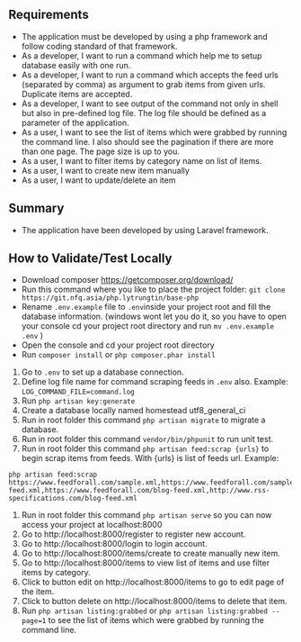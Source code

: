 
## Requirements

* The application must be developed by using a php framework and follow coding standard of that framework.
* As a developer, I want to run a command which help me to setup database easily with one run.
* As a developer, I want to run a command which accepts the feed urls (separated by comma) as argument to grab items from given urls. Duplicate items are accepted.
* As a developer, I want to see output of the command not only in shell but also in pre-defined log file. The log file should be defined as a parameter of the application.
* As a user, I want to see the list of items which were grabbed by running the command line. I also should see the pagination if there are more than one page. The page size is up to you.
* As a user, I want to filter items by category name on list of items.
* As a user, I want to create new item manually
* As a user, I want to update/delete an item

## Summary

* The application have been developed by using Laravel framework.
 
## How to Validate/Test Locally

- Download composer https://getcomposer.org/download/
- Run this command where you like to place the project folder: `git clone https://git.nfq.asia/php.lytrungtin/base-php`
- Rename `.env.example` file to `.env`inside your project root and fill the database information.
  (windows wont let you do it, so you have to open your console cd your project root directory and run `mv .env.example .env` )
- Open the console and cd your project root directory
- Run `composer install` or ```php composer.phar install```
1. Go to `.env` to set up a database connection.
1. Define log file name for command scraping feeds in `.env` also. Example: `LOG_COMMAND_FILE=command.log`
1. Run `php artisan key:generate`
1. Create a database locally named homestead utf8_general_ci
1. Run in root folder this command `php artisan migrate` to migrate a database. 
1. Run in root folder this command `vendor/bin/phpunit` to run unit test.
1. Run in root folder this command `php artisan feed:scrap {urls}` to begin scrap items from feeds. With {urls} is list of feeds url. 
Example:
```
php artisan feed:scrap https://www.feedforall.com/sample.xml,https://www.feedforall.com/sample-feed.xml,https://www.feedforall.com/blog-feed.xml,http://www.rss-specifications.com/blog-feed.xml 
```

1. Run in root folder this command `php artisan serve` so you can now access your project at localhost:8000
1. Go to http://localhost:8000/register to register new account.
1. Go to http://localhost:8000/login to login account.
1. Go to http://localhost:8000/items/create to create manually new item.
1. Go to http://localhost:8000/items to view list of items and use filter items by category.
1. Click to button edit on http://localhost:8000/items to go to edit page of the item.
1. Click to button delete on http://localhost:8000/items to delete that item.
1. Run `php artisan listing:grabbed` or `php artisan listing:grabbed --page=1` to see the list of items which were grabbed by running the command line.
